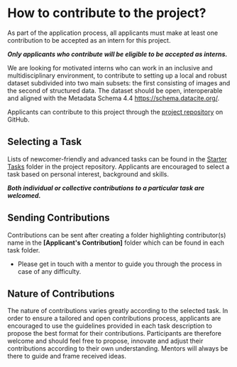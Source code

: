 # How to contribute to the project?

As part of the application process, all applicants must make at least one contribution to be accepted as an intern for this project.

 **_Only applicants who contribute will be eligible to be accepted as interns._**
 
 
We are looking for motivated interns who can work in an inclusive and multidisciplinary environment, to contribute to setting up a local and robust dataset subdivided into two main subsets: the first consisting of images and the second of structured data. The dataset should be open, interoperable and aligned with the Metadata Schema 4.4 https://schema.datacite.org/.

Applicants can contribute to this project through the [project repository](https://github.com/Mboalab/Mboalab-Outreachy_December-to-March-2022-internship-round) on GitHub. 

## Selecting a Task

Lists of newcomer-friendly and advanced tasks can be found in the [Starter Tasks](https://github.com/Mboalab/Mboalab-Outreachy_December-to-March-2022-internship-round/tree/main/Starter%20Tasks) folder in the project repository. 
Applicants are encouraged to select a task based on personal interest, background and skills.

_**Both individual or collective contributions to a particular task are welcomed.**_

## Sending Contributions 

Contributions can be sent after creating a folder highlighting contributor(s) name in the **[Applicant's Contribution]** folder which can be found in each task folder.
- Please get in touch with a mentor to guide you through the process in case of any difficulty.

## Nature of Contributions
The nature of contributions varies greatly according to the selected task. In order to ensure a tailored and open contributions process, applicants are encouraged to use the guidelines provided in each task description to propose the best format for their contributions. Participants are therefore welcome and should feel free to propose, innovate and adjust their contributions according to their own understanding. Mentors will always be there to guide and frame received ideas.
